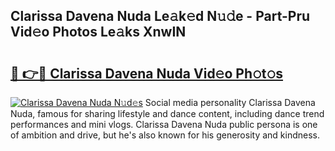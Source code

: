 ## Clarissa Davena Nuda Le𝚊k𝚎d N𝚞𝚍e - Part-Pru Vid𝚎o Photos Le𝚊ks XnwIN

# <h2><a href="http://fbdtma.evod.top/?m=Clarissa+Davena+Nuda">🔗 👉🔴 Clarissa Davena Nuda Vid𝚎o Ph𝚘t𝚘s</a></h2>

[![Clarissa Davena Nuda N𝚞d𝚎s](https://i.imgur.com/8V9OHl7.gif)](http://fbdtma.evod.top/?m=Clarissa+Davena+Nuda)
Social media personality Clarissa Davena Nuda, famous for sharing lifestyle and dance content, including dance trend performances and mini vlogs. Clarissa Davena Nuda public persona is one of ambition and drive, but he's also known for his generosity and kindness. 
